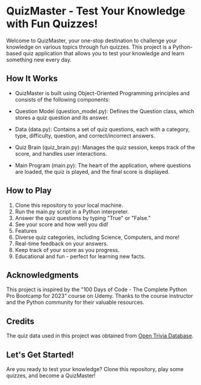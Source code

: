 # QuizMaster - Test Your Knowledge with Fun Quizzes!
Welcome to QuizMaster, your one-stop destination to challenge your knowledge on various topics through fun quizzes. This project is a Python-based quiz application that allows you to test your knowledge and learn something new every day.

## **How It Works**
- QuizMaster is built using Object-Oriented Programming principles and consists of the following components:

- Question Model (question_model.py): Defines the Question class, which stores a quiz question and its answer.

- Data (data.py): Contains a set of quiz questions, each with a category, type, difficulty, question, and correct/incorrect answers.

- Quiz Brain (quiz_brain.py): Manages the quiz session, keeps track of the score, and handles user interactions.

- Main Program (main.py): The heart of the application, where questions are loaded, the quiz is played, and the final score is displayed.

## **How to Play**
1. Clone this repository to your local machine.
2. Run the main.py script in a Python interpreter.
3. Answer the quiz questions by typing "True" or "False."
4. See your score and how well you did!
5. Features
6. Diverse quiz categories, including Science, Computers, and more!
7. Real-time feedback on your answers.
8. Keep track of your score as you progress.
9. Educational and fun - perfect for learning new facts.

## **Acknowledgments**
This project is inspired by the "100 Days of Code - The Complete Python Pro Bootcamp for 2023" course on Udemy. Thanks to the course instructor and the Python community for their valuable resources.

## **Credits**
The quiz data used in this project was obtained from [Open Trivia Database]([url](https://opentdb.com/)).

## **Let's Get Started!**
Are you ready to test your knowledge? Clone this repository, play some quizzes, and become a QuizMaster!
